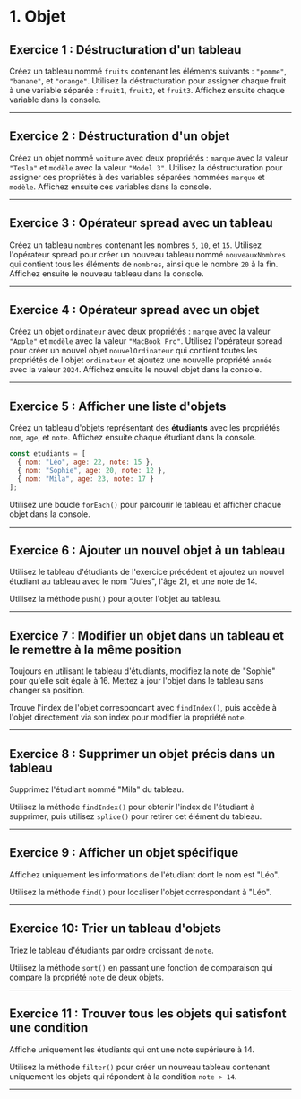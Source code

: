 # 1. Objet

## Exercice 1 : Déstructuration d'un tableau
Créez un tableau nommé `fruits` contenant les éléments suivants : `"pomme"`, `"banane"`, et `"orange"`. Utilisez la déstructuration pour assigner chaque fruit à une variable séparée : `fruit1`, `fruit2`, et `fruit3`. Affichez ensuite chaque variable dans la console.

---

## Exercice 2 : Déstructuration d'un objet
Créez un objet nommé `voiture` avec deux propriétés : `marque` avec la valeur `"Tesla"` et `modèle` avec la valeur `"Model 3"`. Utilisez la déstructuration pour assigner ces propriétés à des variables séparées nommées `marque` et `modèle`. Affichez ensuite ces variables dans la console.

---

## Exercice 3 : Opérateur spread avec un tableau
Créez un tableau `nombres` contenant les nombres `5`, `10`, et `15`. Utilisez l'opérateur spread pour créer un nouveau tableau nommé `nouveauxNombres` qui contient tous les éléments de `nombres`, ainsi que le nombre `20` à la fin. Affichez ensuite le nouveau tableau dans la console.

---

## Exercice 4 : Opérateur spread avec un objet
Créez un objet `ordinateur` avec deux propriétés : `marque` avec la valeur `"Apple"` et `modèle` avec la valeur `"MacBook Pro"`. Utilisez l'opérateur spread pour créer un nouvel objet `nouvelOrdinateur` qui contient toutes les propriétés de l'objet `ordinateur` et ajoutez une nouvelle propriété `année` avec la valeur `2024`. Affichez ensuite le nouvel objet dans la console.

---

## Exercice 5 : Afficher une liste d'objets
Créez un tableau d'objets représentant des **étudiants** avec les propriétés `nom`, `age`, et `note`.
Affichez ensuite chaque étudiant dans la console.

```js
const etudiants = [
  { nom: "Léo", age: 22, note: 15 },
  { nom: "Sophie", age: 20, note: 12 },
  { nom: "Mila", age: 23, note: 17 }
];
```

Utilisez une boucle `forEach()` pour parcourir le tableau et afficher chaque objet dans la console.

---

## Exercice 6 : Ajouter un nouvel objet à un tableau
Utilisez le tableau d'étudiants de l'exercice précédent et ajoutez un nouvel étudiant au tableau avec le nom "Jules", l'âge 21, et une note de 14.

Utilisez la méthode `push()` pour ajouter l'objet au tableau.

---

## Exercice 7 : Modifier un objet dans un tableau et le remettre à la même position
Toujours en utilisant le tableau d'étudiants, modifiez la note de "Sophie" pour qu'elle soit égale à 16. Mettez à jour l'objet dans le tableau sans changer sa position.

Trouve l'index de l'objet correspondant avec `findIndex()`, puis accède à l'objet directement via son index pour modifier la propriété `note`.

---

## Exercice 8 : Supprimer un objet précis dans un tableau
Supprimez l'étudiant nommé "Mila" du tableau.

Utilisez la méthode `findIndex()` pour obtenir l'index de l'étudiant à supprimer, puis utilisez `splice()` pour retirer cet élément du tableau.

---

## Exercice 9 : Afficher un objet spécifique
Affichez uniquement les informations de l'étudiant dont le nom est "Léo".

Utilisez la méthode `find()` pour localiser l'objet correspondant à "Léo".

---

## Exercice 10: Trier un tableau d'objets
Triez le tableau d'étudiants par ordre croissant de `note`.

Utilisez la méthode `sort()` en passant une fonction de comparaison qui compare la propriété `note` de deux objets.

---

## Exercice 11 : Trouver tous les objets qui satisfont une condition
Affiche uniquement les étudiants qui ont une note supérieure à 14.

Utilisez la méthode `filter()` pour créer un nouveau tableau contenant uniquement les objets qui répondent à la condition `note > 14`.

---
